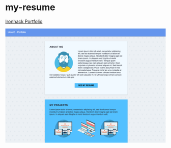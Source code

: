 # my-resume
[Ironhack Portfolio](https://diurivj.com/workshop/webinar-jun-2020)

![portfolio](https://github.com/dianavile/my-resume/blob/master/design/Uron_C_-_Portfolio.png)

